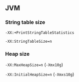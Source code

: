 ## JVM

### String table size

`-XX:+PrintStringTableStatistics`

`-XX:StringTableSize=n`

### Heap size

`-XX:MaxHeapSize=n` (`-Xmx10g`)

`-XX:InitialHeapSize=n` (`-Xmxs10g`)
